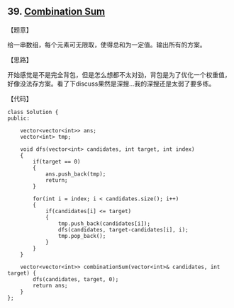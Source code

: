 ## 39. [Combination Sum](https://leetcode.com/problems/combination-sum/description/)

【题意】

给一串数组，每个元素可无限取，使得总和为一定值。输出所有的方案。



【思路】

开始感觉是不是完全背包，但是怎么想都不太对劲，背包是为了优化一个权重值，好像没法存方案。看了下discuss果然是深搜...我的深搜还是太弱了要多练。



【代码】

```
class Solution {
public:
	
	vector<vector<int>> ans;
    vector<int> tmp;
	
	void dfs(vector<int> candidates, int target, int index)
	{
		if(target == 0)
		{
			ans.push_back(tmp);
			return;
		}
		
		for(int i = index; i < candidates.size(); i++)
		{
			if(candidates[i] <= target)
			{
				tmp.push_back(candidates[i]);
				dfs(candidates, target-candidates[i], i);
				tmp.pop_back();
			}
		}
	}
	
    vector<vector<int>> combinationSum(vector<int>& candidates, int target) {
        dfs(candidates, target, 0);
		return ans;
    }
};
```

